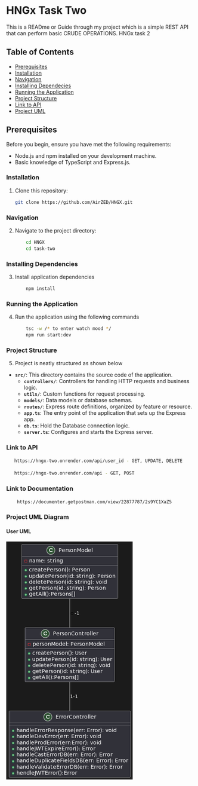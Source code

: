 # HNGx Task Two

This is a READme or Guide through my project which is a simple REST API that can perform basic CRUDE OPERATIONS. HNGx task 2

## Table of Contents

- [Prerequisites](#prerequisites)
- [Installation](#installation)
- [Navigation](#navigation)
- [Installing Dependecies](#installing-dependencies)
- [Running the Application](#running-the-application)
- [Project Structure](#project-structure)
- [Link to API](#link-to-api)
- [Project UML]()


## Prerequisites

Before you begin, ensure you have met the following requirements:

- Node.js and npm installed on your development machine.
- Basic knowledge of TypeScript and Express.js.

### Installation

1. Clone this repository:
   ```bash
   git clone https://github.com/AirZED/HNGX.git
### Navigation
2. Navigate to the project directory:
    ```bash
        cd HNGX
        cd task-two
### Installing Dependencies
3. Install application dependencies
    ```bash 
        npm install
### Running the Application
4. Run the application using the following commands
    ```bash
        tsc -w /* to enter watch mood */
        npm run start:dev 

### Project Structure
5. Project is neatly structured as shown below
- **`src/`**: This directory contains the source code of the application.
  - **`controllers/`**: Controllers for handling HTTP requests and business logic.
  - **`utils/`**: Custom functions for request processing.
  - **`models/`**: Data models or database schemas.
  - **`routes/`**: Express route definitions, organized by feature or resource.
  - **`app.ts`**: The entry point of the application that sets up the Express app.
  - **`db.ts`**: Hold the Database connection logic.
  - **`server.ts`**: Configures and starts the Express server.

### Link to API
 ```bash
    https://hngx-two.onrender.com/api/user_id - GET, UPDATE, DELETE

    https://hngx-two.onrender.com/api - GET, POST
 ```
### Link to Documentation
```bash
    https://documenter.getpostman.com/view/22877787/2s9YC1XaZ5
```
### Project UML Diagram
#### User UML
![Person Model Diagram](./uml/user-diagram.png)